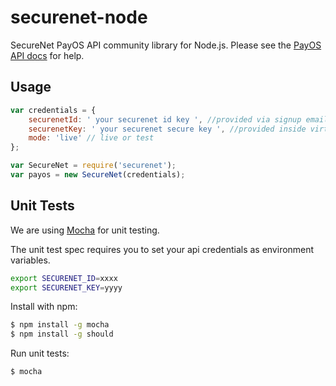 securenet-node
==============

SecureNet PayOS API community library for Node.js. Please see the
[PayOS API docs](https://apidocs.securenet.com/docs/getstarted.html)
for help.


## Usage

```javascript
var credentials = {
	securenetId: ' your securenet id key ', //provided via signup email
	securenetKey: ' your securenet secure key ', //provided inside virtual terminal
	mode: 'live' // live or test
};

var SecureNet = require('securenet');
var payos = new SecureNet(credentials);
```

## Unit Tests

We are using [Mocha](http://mochajs.org/) for unit testing.

The unit test spec requires you to set your api credentials as environment variables.

```bash
export SECURENET_ID=xxxx
export SECURENET_KEY=yyyy
```

Install with npm:
```bash
$ npm install -g mocha
$ npm install -g should
```

Run unit tests:
```bash
$ mocha
```
